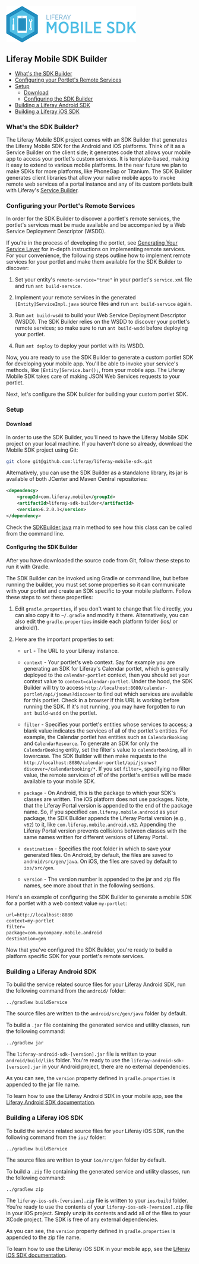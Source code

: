 ![Liferay Mobile SDK logo](../logo.png)

## Liferay Mobile SDK Builder

* [What's the SDK Builder](#whats-the-sdk-builder)
* [Configuring your Portlet's Remote Services](#configuring-your-portlets-remote-services)
* [Setup](#setup)
	* [Download](#download)
	* [Configuring the SDK Builder](#configuring-the-sdk-builder)
* [Building a Liferay Android SDK](#building-a-liferay-android-sdk)
* [Building a Liferay iOS SDK](#building-a-liferay-android-sdk)

### What's the SDK Builder?

The Liferay Mobile SDK project comes with an SDK Builder that generates the
Liferay Mobile SDK for the Android and iOS platforms. Think of it as a Service
Builder on the client side; it generates code that allows your mobile app to
access your portlet's custom services. It is template-based, making it easy to
extend to various mobile platforms. In the near future we plan to make SDKs
for more platforms, like PhoneGap or Titanium. The SDK Builder generates client
libraries that allow your native mobile apps to invoke remote web services of a
portal instance and any of its custom portlets built with Liferay's [Service
Builder](http://www.liferay.com/documentation/liferay-portal/6.2/development/-/ai/generating-your-service-layer-liferay-portal-6-2-dev-guide-04-en).

### Configuring your Portlet's Remote Services

In order for the SDK Builder to discover a portlet's remote services, the
portlet's services must be made available and be accompanied by a Web Service
Deployment Descriptor (WSDD).

If you're in the process of developing the portlet, see [Generating Your Service
Layer](http://www.liferay.com/documentation/liferay-portal/6.2/development/-/ai/generating-your-service-layer-liferay-portal-6-2-dev-guide-04-en)
for in-depth instructions on implementing remote services. For your convenience,
the following steps outline how to implement remote services for your portlet
and make them available for the SDK Builder to discover: 

1. Set your entity's `remote-service="true"` in your portlet's `service.xml`
file and run `ant build-service`.

2. Implement your remote services in the generated `[Entity]ServiceImpl.java`
source files and run `ant build-service` again. 

3. Run `ant build-wsdd` to build your Web Service Deployment Descriptor (WSDD).
The SDK Builder relies on the WSDD to discover your portlet's remote services;
so make sure to run `ant build-wsdd` before deploying your portlet.

4. Run `ant deploy` to deploy your portlet with its WSDD.

Now, you are ready to use the SDK Builder to generate a custom portlet SDK for
developing your mobile app. You'll be able to invoke your service's methods,
like `[Entity]Service.bar();`, from your mobile app. The Liferay Mobile SDK
takes care of making JSON Web Services requests to your portlet.

Next, let's configure the SDK builder for building your custom portlet SDK.

### Setup

#### Download

In order to use the SDK Builder, you'll need to have the Liferay Mobile SDK
project on your local machine. If you haven't done so already, download the
Mobile SDK project using Git: 

```sh
git clone git@github.com:liferay/liferay-mobile-sdk.git
```

Alternatively, you can use the SDK Builder as a standalone library, its jar
is available of both JCenter and Maven Central repositories:

```xml
<dependency>
    <groupId>com.liferay.mobile</groupId>
    <artifactId>liferay-sdk-builder</artifactId>
    <version>6.2.0.1</version>
</dependency>
```

Check the [SDKBuilder.java](src/main/java/com/liferay/mobile/sdk/SDKBuilder.java)
main method to see how this class can be called from the command line.

#### Configuring the SDK Builder

After you have downloaded the source code from Git, follow these steps to
run it with Gradle.

The SDK Builder can be invoked using Gradle or command line, but before running
the builder, you must set some properties so it can communicate with your
portlet and create an SDK specific to your mobile platform. Follow these steps
to set these properties:

1. Edit `gradle.properties`, if you don't want to change that file directly,
you can also copy it to `~/.gradle` and modify it there. Alternatively, you can
also edit the `gradle.properties` inside each platform folder (ios/ or android/).

2. Here are the important properties to set:

	* `url` - The URL to your Liferay instance.

	* `context` - Your portlet's web context. Say for example you are generating
	an SDK for Liferay's Calendar portlet, which is generally deployed to the
	`calendar-portlet` context, then you should set your context value to
	`context=calendar-portlet`. Under the hood, the SDK Builder will try to
	access `http://localhost:8080/calendar-portlet/api/jsonws?discover` to find
	out which services are available for this portlet. Check in a browser if
	this URL is working before running the SDK. If it's not running, you may
	have forgotten to run `ant build-wsdd` on the portlet.

	* `filter` - Specifies your portlet's entities whose services to access; a
	blank value indicates the services of all of the portlet's entities. For
	example, the Calendar portlet has entities such as `CalendarBooking` and
	`CalendarResource`. To generate an SDK for only the `CalendarBooking`
	entity, set the filter's value to `calendarbooking`, all in lowercase. The
	SDK Builder will then make requests to the
	`http://localhost:8080/calendar-portlet/api/jsonws?discover=/calendarbooking/*`.
	If you set `filter=`, specifying no filter value, the remote services of
	*all* of the portlet's entities will be made available to your mobile SDK.

	* `package` - On Android, this is the package to which your SDK's classes
	are written. The iOS platform does not use packages. Note, that the Liferay
	Portal version is appended to the end of the package name. So, if you
	specified `com.liferay.mobile.android` as your package, the SDK
	Builder appends the Liferay Portal version (e.g., `v62`) to it, 
	like `com.liferay.mobile.android.v62`. Appending the Liferay Portal version
	prevents collisions between classes with the same names written for
	different versions of Liferay Portal.

	* `destination` - Specifies the root folder in which to save your generated
	files. On Android, by default, the files are saved to `android/src/gen/java`.
	On iOS, the files are saved by default to `ios/src/gen`.
	
	* `version` - The version number is appended to the jar and zip file names,
	see more about that in the following sections.

Here's an example of configuring the SDK Builder to generate a mobile SDK for
a portlet with a web context value `my-portlet`:

    url=http://localhost:8080
    context=my-portlet
    filter=
    package=com.mycompany.mobile.android
    destination=gen

Now that you've configured the SDK Builder, you're ready to build a platform
specific SDK for your portlet's remote services. 

### Building a Liferay Android SDK

To build the service related source files for your Liferay Android SDK, run the
following command from the `android/` folder:

    ../gradlew buildService

The source files are written to the `android/src/gen/java` folder by default.

To build a `.jar` file containing the generated service and utility classes, run
the following command:

    ../gradlew jar

The `liferay-android-sdk-[version].jar` file is written to your `android/build/libs`
folder. You're ready to use the `liferay-android-sdk-[version].jar` in your
Android project, there are no external dependencies.

As you can see, the `version` property defined in `gradle.properties` is
appended to the jar file name.

To learn how to use the Liferay Android SDK in your mobile app, see the
[Liferay Android SDK documentation](../android/README.md).

### Building a Liferay iOS SDK

To build the service related source files for your Liferay iOS SDK, run the
following command from the `ios/` folder:

	../gradlew buildService

The source files are written to your `ios/src/gen` folder by default.

To build a `.zip` file containing the generated service and utility classes, run
the following command:

    ../gradlew zip

The `liferay-ios-sdk-[version].zip` file is written to your `ios/build` folder.
You're ready to use the contents of your `liferay-ios-sdk-[version].zip` file in
your iOS project. Simply unzip its contents and add all of the files to your
XCode project. The SDK is free of any external dependencies.

As you can see, the `version` property defined in `gradle.properties` is
appended to the zip file name.

To learn how to use the Liferay iOS SDK in your mobile app, see the
[Liferay iOS SDK documentation](../ios/README.md).
